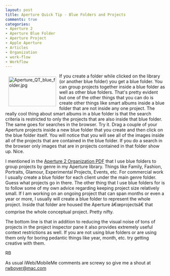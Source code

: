 ```yaml
---
layout: post
title: Aperture Quick Tip - Blue Folders and Projects
comments: true
categories:
- Aperture 2
- Aperture Blue Folder
- Aperture Project
- Apple Aperture
- Articles
- Organization
- work-flow
- Workflow
---
```

<a href="/wp-content/uploads/FromIweb/Aperture_QT_blue_folder.jpg"><img title="Aperture_QT_blue_folder.jpg" src="/wp-content/uploads/FromIweb/.thumbs/.Aperture_QT_blue_folder.jpg" border="0" alt="Aperture_QT_blue_folder.jpg" hspace="10" vspace="10" width="150" height="94" align="left" /></a>If you create a folder while clicked on the library (or another blue folder) you get a blue folder. You can group projects together inside a blue folder as well as other blue folders. That's pretty evident but one of the other things that you can do is create other things like smart albums inside a blue folder that are not inside any one project. The really cool thing about smart albums in a blue folder is that the search criteria is restricted to only the projects that are also inside that blue folder. The same goes for searches in the browser. Try it. Drag a couple of your Aperture projects inside a new blue folder that you create and then click on the blue folder itself. You will notice that you will see all of the images inside all of the projects that are contained in the blue folder. If you do a search in the browser only images that are in projects contained in that folder show up. Nice.
<!--more-->
I mentioned in the <a href="http://photo.rwboyer.com/aperture-guides/">Aperture 2 Organization PDF</a> that I use blue folders to group projects by genre in my Aperture library. Things like Family, Fashion, Portraits, Glamour, Experimental Projects, Events, etc. For commercial work I usually create a blue folder for each client under the main genre folder. Guess what projects go in there. The other thing that I use blue folders for is to follow some of my own advice regarding keeping project size relatively small. If I am working on an ongoing project that can span months or even a year or more, I usually will create a blue folder to represent the whole project. Inside that folder are housed the Aperture â€œprojectsâ€  that comprise the whole conceptual project. Pretty nifty.

The bottom line is that in addition to reducing the visual noise of tons of projects in the project inspector pane it also provides extremely useful context restrictions as well. If you are not using blue folders or are using them only for boring pedantic things like year, month, etc. try getting creative with them.

RB

As usual iWeb/MobileMe comments are screwy so give me a shout at <a href="mailto:rwboyer@mac.com">rwboyer@mac.com</a>